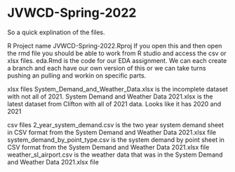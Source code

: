 # JVWCD-Spring-2022

So a quick explination of the files.

R Project name
JVWCD-Spring-2022.Rproj
If you open this and then open the rmd file you should be able to work from R studio and access the csv or xlsx files.
eda.Rmd is the code for our EDA assignment. We can each create a branch and each have our own version of this or we can take turns pushing an pulling and workin on specific parts.

xlsx files
System_Demand_and_Weather_Data.xlsx is the incomplete dataset with not all of 2021.
System Demand and Weather Data 2021.xlsx is the latest dataset from Clifton with all of 2021 data. Looks like it has 2020 and 2021

csv files
2_year_system_demand.csv is the two year system demand sheet in CSV format from the System Demand and Weather Data 2021.xlsx file
system_demand_by_point_type.csv is the system demand by point sheet in CSV format from the System Demand and Weather Data 2021.xlsx file
weather_sl_airport.csv is the weather data that was in the System Demand and Weather Data 2021.xlsx file

